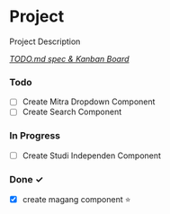 # Project

Project Description

<em>[TODO.md spec & Kanban Board](https://bit.ly/3fCwKfM)</em>

### Todo

- [ ] Create Mitra Dropdown Component  
- [ ] Create Search Component  

### In Progress

- [ ] Create Studi Independen Component  

### Done ✓

- [x] create magang component ⭐  

